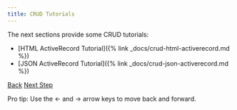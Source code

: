 ```yaml
---
title: CRUD Tutorials
---
```


The next sections provide some CRUD tutorials:

* [HTML ActiveRecord Tutorial]({% link _docs/crud-html-activerecord.md %})
* [JSON ActiveRecord Tutorial]({% link _docs/crud-json-activerecord.md %})

<a id="prev" class="btn btn-basic" href="{% link _docs/events-sqs.md %}">Back</a>
<a id="next" class="btn btn-primary" href="{% link _docs/crud-html-activerecord.md %}">Next Step</a>
<p class="keyboard-tip">Pro tip: Use the <- and -> arrow keys to move back and forward.</p>
